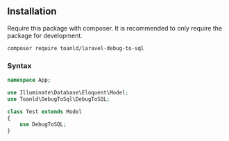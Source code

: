 ## Installation

Require this package with composer. It is recommended to only require the package for development.

```shell
composer require toanld/laravel-debug-to-sql
```

### Syntax

```php
namespace App;

use Illuminate\Database\Eloquent\Model;
use Toanld\DebugToSql\DebugToSQL;

class Test extends Model
{
    use DebugToSQL;
}
```

